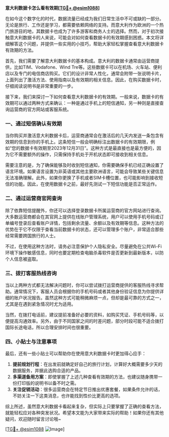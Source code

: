 **意大利数据卡怎么看有效期[[TG💪+ @esim1088](https://t.me/s/esim1088)]**

在如今这个数字化的时代，数据流量已经成为我们日常生活中不可或缺的一部分。无论是旅行、工作还是学习，都需要依赖网络的支持。而意大利作为欧洲的一个热门旅游目的地，其数据卡也成为了许多游客和商务人士的选择。然而，对于初次接触意大利数据卡的人来说，可能会对如何查看数据卡的有效期感到困惑。本文将详细解答这个问题，并提供一些实用的小技巧，帮助大家轻松掌握查看意大利数据卡有效期的方法。

首先，我们需要了解意大利数据卡的基本构成。意大利的数据卡通常由运营商提供，比如TIM、Vodafone、Wind Tre等。这些数据卡可以在机场、火车站、便利店以及专门的电信商店购买。它们的设计非常人性化，通常会附带一张说明卡片，上面列出了激活方法、使用指南以及有效期的相关信息。因此，在购买数据卡时，仔细阅读说明书是非常重要的一步。

接下来，我们来探讨一下如何查看意大利数据卡的有效期。一般来说，数据卡的有效期可以通过两种方式来确认：一种是通过手机上的短信通知，另一种则是直接查询运营商的官方网站或客服系统。

### 一、通过短信确认有效期

当你购买并激活意大利数据卡后，运营商通常会在激活后的几天内发送一条包含有效期的信息到你的手机上。这条短信一般会明确标注出数据卡的有效期限，例如“您的数据卡有效期至2023年12月31日”。这种方式是最直接也是最方便的，因为它不需要额外的操作，只需保持手机处于开机状态即可接收到相关信息。

需要注意的是，为了确保能够及时收到短信通知，你需要确保手机已经正确设置了语言环境。如果语言设置为非英语或其他主要欧洲语言，可能会导致某些关键信息无法准确理解。此外，如果你更换了手机或者SIM卡槽位置，也可能影响到接收短信的功能。因此，在使用数据卡之前，最好先测试一下短信功能是否正常运作。

### 二、通过运营商官网查询

除了依靠短信提醒外，你还可以选择登录数据卡所属运营商的官方网站进行查询。大多数运营商都会在其官网上提供在线账户管理系统，用户可以使用手机号码或订单编号登录后查看账户详情，包括剩余流量、余额以及有效期等信息。这种方法的优势在于它不仅限于查看当前数据卡的状态，还可以管理多个账户，非常适合那些经常需要跨国旅行的人士。

不过，在使用这种方法时，请务必注意保护个人隐私安全。尽量避免在公共Wi-Fi环境下操作敏感信息，同时也要定期检查电脑杀毒软件是否更新到最新版本，以防个人信息被盗取。

### 三、拨打客服热线咨询

当以上两种方式都无法解决问题时，你可以尝试拨打运营商提供的客服热线寻求帮助。通常情况下，客服人员会根据你的手机号码或者其他身份验证信息为你提供详细的账户状况报告。虽然这种方式可能稍微麻烦一点，但却是最可靠的方式之一，尤其是在遇到紧急情况时尤为适用。

当然，在拨打电话前，建议提前准备好必要的资料，如购买凭证、手机号码等，以便提高沟通效率。另外，由于不同国家之间的时差问题，部分时段可能不适合拨打国际长途电话，所以合理安排时间也很重要。

### 四、小贴士与注意事项

最后，还有一些小贴士可以帮助你在使用意大利数据卡时更加得心应手：

1. **提前规划行程**：在出发前就确定好自己的旅行计划，计算好大概需要多少天的数据服务，并据此选购合适的产品。
2. **多渠道备用方案**：即使掌握了上述几种查看有效期的方法，也建议随身携带一份打印版的说明书以备不时之需。
3. **关注促销活动**：很多运营商会在特定节日推出优惠套餐，如果条件允许的话，不妨关注一下这类消息，也许能找到性价比更高的选项。

综上所述，虽然意大利数据卡看起来复杂，但实际上只要掌握了正确的查看方法，就能轻松应对各种突发状况。希望本文能为大家带来实际的帮助！如果你还有其他疑问，欢迎随时留言讨论哦~

[[TG💪+ @esim1088](https://t.me/s/esim1088) ![Image](https://i.postimg.cc/4NQfJmqS/Snipaste-2025-05-13-00-14-12.png)]